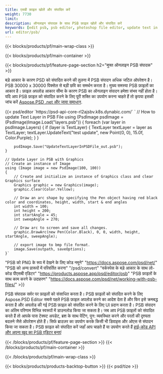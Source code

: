 ```yaml
---
title: एसबी फ़ाइल खोलें और संपादित करें
weight: 7730
limit: 
description: ऑनलाइन संपादक के साथ PSB फ़ाइल खोलें और संपादित करें
keywords: [edit psb, psb editor, photoshop file editor, update text in psb, update psb, open psb, update text in psb]
url: editor/psb/
---
```


{{< blocks/products/pf/main-wrap-class >}}

{{< blocks/products/pf/main-container >}}

{{< blocks/products/pf/feature-page-section h2="मुफ्त ऑनलाइन PSB संपादक" >}}
<p>बड़े आकार के कारण PSD को संपादित करने की तुलना में PSB संपादन अधिक जटिल ऑपरेशन है। PSB 30000 x 30000 पिक्सेल से बड़ी छवि का समर्थन करता है। मुख्य समस्या PSB फ़ाइलों का आकार है। फ़ाइल अपलोड आकार सीमा के कारण PSB का ऑनलाइन संपादन हमेशा संभव नहीं होता है। यदि आप PSB फ़ाइल को संपादित करने के लिए पूरी शक्ति का उपयोग करना चाहते हैं तो कृपया इसकी जांच करें <a href="/psd/{{< lang-code >}}">Aspose.PSD .net और जावा समाधान</a>. </p>
{{< psd/editor `https://psd-api-core-rl2ajsbv.k8s.dynabic.com/` 
`	// How to update Text Layer in PSB File
	using (PsdImage psdImage = (PsdImage)Image.Load("layers.psb"))
  	{
		foreach (var layer in psdImage.Layers)
		{
			if (layer is TextLayer)
			{
				TextLayer textLayer = layer as TextLayer;
				textLayer.UpdateText("test update", new Point(0, 0), 15.0f, Color.Purple);
			}
		}

		psdImage.Save("UpdateTextLayerInPSDFile_out.psb");
	}
	
	// Update Layer in PSB with Graphics
	// Create an instance of Image
	using (Image image = new PsdImage(100, 100))
	{
		// Create and initialize an instance of Graphics class and clear Graphics surface
		Graphics graphic = new Graphics(image);
		graphic.Clear(Color.Yellow);

		// Draw an arc shape by specifying the Pen object having red black color and coordinates, height, width, start & end angles                 
		int width = 100;
		int height = 200;
		int startAngle = 45;
		int sweepAngle = 270;

		// Draw arc to screen and save all changes.
		graphic.DrawArc(new Pen(Color.Black), 0, 0, width, height, startAngle, sweepAngle);

		// export image to bmp file format.
		image.Save(outpath, saveOptions);
	}` 
"PSB को PNG के रूप में देखने के लिए कोड नमूने"  "https://docs.aspose.com/psd/net/" 
"PSB को अन्य प्रारूपों में परिवर्तित करना"  "/psd/convert" 
"वर्कस्पेस के बड़े आकार के साथ लो-कोड पीएसबी एडिटर" "https://products.aspose.app/psd/editor/psb" 
"PSB फ़ाइलों के साथ काम करने के उदाहरण" "https://docs.aspose.com/psd/net/working-with-psb-files/" >}}
<p>PSB संपादक सर्वर पर फ़ाइलों को संसाधित करता है। PSB फ़ाइलों को संपादित करने के लिए Aspose.PSD Editor सबसे पहले PSB फ़ाइल अपलोड करने का आदेश देता है और फिर इसे क्रमबद्ध करता है और अपलोड की गई PSB फ़ाइल को संपादित करने के लिए UI प्रदान करता है। PSB संपादन का अंतिम परिणाम विभिन्न स्वरूपों में डाउनलोड किया जा सकता है। जब आप PSB फ़ाइलों को संपादित करते हैं तो आपके पास टेक्स्ट अपडेट, ब्रश के साथ पेंटिंग, पुन: व्यवस्थित करने और परतों की दृश्यता बदलने जैसे ऑपरेशन होते हैं। सिर्फ ब्राउज़र का उपयोग करके किसी भी डिवाइस और ओएस से संपादन किया जा सकता है। PSB फ़ाइल को संपादित करें जहाँ आप चाहते हैं या उपयोग करते हैं <a href="https://docs.aspose.com/psd/net/working-with-psb-files/">हाई-कोड API और अपना खुद का PSB एडिटर बनाएं</a></p>

{{< /blocks/products/pf/feature-page-section >}}
{{< /blocks/products/pf/main-container >}}


{{< /blocks/products/pf/main-wrap-class >}}

{{< blocks/products/products-backtop-button >}}
{{< psd/tize >}}
